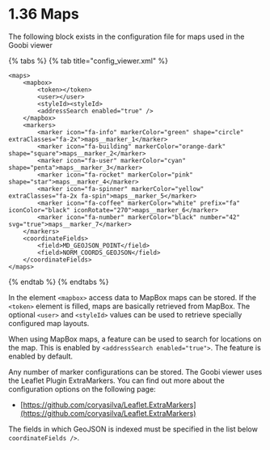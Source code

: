 # 1.36 Maps

The following block exists in the configuration file for maps used in the Goobi viewer

{% tabs %}
{% tab title="config\_viewer.xml" %}
```markup
<maps>
    <mapbox>
        <token></token>
        <user></user>
        <styleId><styleId>
        <addressSearch enabled="true" />
    </mapbox>
    <markers>
        <marker icon="fa-info" markerColor="green" shape="circle" extraClasses="fa-2x">maps__marker_1</marker>
        <marker icon="fa-building" markerColor="orange-dark" shape="square">maps__marker_2</marker>
        <marker icon="fa-user" markerColor="cyan"  shape="penta">maps__marker_3</marker>
        <marker icon="fa-rocket" markerColor="pink"  shape="star">maps__marker_4</marker>
        <marker icon="fa-spinner" markerColor="yellow" extraClasses="fa-2x fa-spin">maps__marker_5</marker>
        <marker icon="fa-coffee" markerColor="white" prefix="fa" iconColor="black" iconRotate="270">maps__marker_6</marker>
        <marker icon="fa-number" markerColor="black" number="42" svg="true">maps__marker_7</marker>
    </markers>
    <coordinateFields>
        <field>MD_GEOJSON_POINT</field>
        <field>NORM_COORDS_GEOJSON</field>
    </coordinateFields>
</maps>
```
{% endtab %}
{% endtabs %}

In the element `<mapbox>` access data to MapBox maps can be stored. If the `<token>` element is filled, maps are basically retrieved from MapBox. The optional `<user>` and `<styleId>` values can be used to retrieve specially configured map layouts. 

When using MapBox maps, a feature can be used to search for locations on the map. This is enabled by `<addressSearch enabled="true">`. The feature is enabled by default.

Any number of marker configurations can be stored. The Goobi viewer uses the Leaflet Plugin ExtraMarkers. You can find out more about the configuration options on the following page: 

* [https://github.com/coryasilva/Leaflet.ExtraMarkers](https://github.com/coryasilva/Leaflet.ExtraMarkers)

The fields in which GeoJSON is indexed must be specified in the list below `coordinateFields />`.

